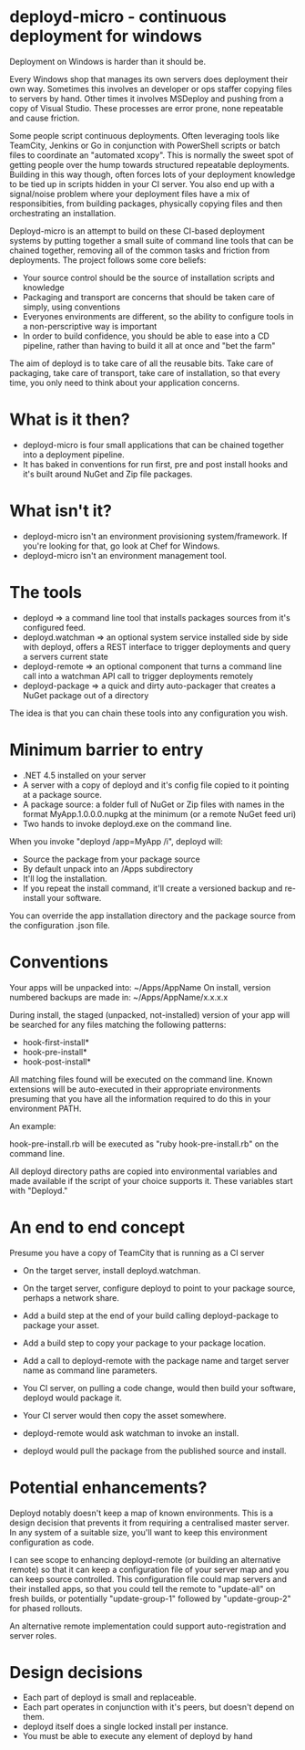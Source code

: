 deployd-micro - continuous deployment for windows
=============

Deployment on Windows is harder than it should be.

Every Windows shop that manages its own servers does deployment their own way. Sometimes this involves an developer or ops staffer copying files to servers by hand. Other times it involves MSDeploy and pushing from a copy of Visual Studio. These processes are error prone, none repeatable and cause friction.

Some people script continuous deployments. Often leveraging tools like TeamCity, Jenkins or Go in conjunction with PowerShell scripts or batch files to coordinate an "automated xcopy". This is normally the sweet spot of getting people over the hump towards structured repeatable deployments. Building in this way though, often forces lots of your deployment knowledge to be tied up in scripts hidden in your CI server. You also end up with a signal/noise problem where your deployment files have a mix of responsibities, from building packages, physically copying files and then orchestrating an installation.

Deployd-micro is an attempt to build on these CI-based deployment systems by putting together a small suite of command line tools that can be chained together, removing all of the common tasks and friction from deployments. The project follows some core beliefs:

- Your source control should be the source of installation scripts and knowledge
- Packaging and transport are concerns that should be taken care of simply, using conventions
- Everyones environments are different, so the ability to configure tools in a non-perscriptive way is important
- In order to build confidence, you should be able to ease into a CD pipeline, rather than having to build it all at once and "bet the farm"

The aim of deployd is to take care of all the reusable bits.
Take care of packaging, take care of transport, take care of installation, so that every time, you only need to think about your application concerns.

What is it then?
=================

- deployd-micro is four small applications that can be chained together into a deployment pipeline. 
- It has baked in conventions for run first, pre and post install hooks and it's built around NuGet and Zip file packages.

What isn't it?
==============

- deployd-micro isn't an environment provisioning system/framework. If you're looking for that, go look at Chef for Windows.
- deployd-micro isn't an environment management tool.

The tools
==========

- deployd => a command line tool that installs packages sources from it's configured feed.
- deployd.watchman => an optional system service installed side by side with deployd, offers a REST interface to trigger deployments and query a servers current state
- deployd-remote => an optional component that turns a command line call into a watchman API call to trigger deployments remotely
- deployd-package => a quick and dirty auto-packager that creates a NuGet package out of a directory

The idea is that you can chain these tools into any configuration you wish.

Minimum barrier to entry
========================

- .NET 4.5 installed on your server
- A server with a copy of deployd and it's config file copied to it pointing at a package source.
- A package source: a folder full of NuGet or Zip files with names in the format MyApp.1.0.0.0.nupkg at the minimum (or a remote NuGet feed uri)
- Two hands to invoke deployd.exe on the command line.

When you invoke "deployd /app=MyApp /i", deployd will:

- Source the package from your package source
- By default unpack into an /Apps subdirectory
- It'll log the installation.
- If you repeat the install command, it'll create a versioned backup and re-install your software.

You can override the app installation directory and the package source from the configuration .json file.

Conventions
===========

Your apps will be unpacked into: ~/Apps/AppName
On install, version numbered backups are made in: ~/Apps/AppName/x.x.x.x

During install, the staged (unpacked, not-installed) version of your app will be searched for any files matching the following patterns:

- hook-first-install*
- hook-pre-install*
- hook-post-install*

All matching files found will be executed on the command line. Known extensions will be auto-executed in their appropriate environments presuming that you have all the information required to do this in your environment PATH.

An example:

hook-pre-install.rb will be executed as "ruby hook-pre-install.rb" on the command line.

All deployd directory paths are copied into environmental variables and made available if the script of your choice supports it. These variables start with "Deployd."

An end to end concept
=====================

Presume you have a copy of TeamCity that is running as a CI server

- On the target server, install deployd.watchman.
- On the target server, configure deployd to point to your package source, perhaps a network share.

- Add a build step at the end of your build calling deployd-package to package your asset.
- Add a build step to copy your package to your package location.
- Add a call to deployd-remote with the package name and target server name as command line parameters.

- You CI server, on pulling a code change, would then build your software, deployd would package it.
- Your CI server would then copy the asset somewhere.
- deployd-remote would ask watchman to invoke an install.
- deployd would pull the package from the published source and install.

Potential enhancements?
=======================

Deployd notably doesn't keep a map of known environments. This is a design decision that prevents it from requiring a centralised master server.
In any system of a suitable size, you'll want to keep this environment configuration as code.

I can see scope to enhancing deployd-remote (or building an alternative remote) so that it can keep a configuration file of your server map and you can keep source controlled.
This configuration file could map servers and their installed apps, so that you could tell the remote to "update-all" on fresh builds, or potentially "update-group-1" followed by "update-group-2" for phased rollouts.

An alternative remote implementation could support auto-registration and server roles.

Design decisions
================

- Each part of deployd is small and replaceable.
- Each part operates in conjunction with it's peers, but doesn't depend on them.
- deployd itself does a single locked install per instance.
- You must be able to execute any element of deployd by hand
